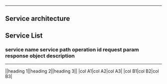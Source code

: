 
***
## Service architecture


## Service List

### service name service path   operation id   request param  response object   description

***

||heading 1||heading 2||heading 3||
|col A1|col A2|col A3|
|col B1|col B2|col B3|